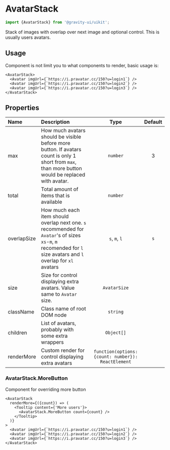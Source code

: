 <!--GITHUB_BLOCK-->

# AvatarStack

<!--/GITHUB_BLOCK-->

```ts
import {AvatarStack} from '@gravity-ui/uikit';
```

Stack of images with overlap over next image and optional control. This is usually users avatars.

## Usage

Component is not limit you to what components to render, basic usage is:

```tsx
<AvatarStack>
  <Avatar imgUrl={`https://i.pravatar.cc/150?u=login1`} />
  <Avatar imgUrl={`https://i.pravatar.cc/150?u=login2`} />
  <Avatar imgUrl={`https://i.pravatar.cc/150?u=login3`} />
</AvatarStack>
```

## Properties

| Name        | Description                                                                                                                                                        |                        Type                        | Default |
| :---------- | :----------------------------------------------------------------------------------------------------------------------------------------------------------------- | :------------------------------------------------: | :-----: |
| max         | How much avatars should be visible before more button. If avatars count is only 1 short from `max`, than more button would be replaced with avatar.                |                      `number`                      |    3    |
| total       | Total amount of items that is available                                                                                                                            |                      `number`                      |         |
| overlapSize | How much each item should overlap next one. `s` recommended for `Avatar`'s of sizes `xs`-`m`, `m` recomended for `l` size avatars and `l` overlap for `xl` avatars |                   `s`, `m`, `l`                    |   `s`   |
| size        | Size for control displaying extra avatars. Value same to `Avatar` size.                                                                                            |                    `AvatarSize`                    |         |
| className   | Class name of root DOM node                                                                                                                                        |                      `string`                      |         |
| children    | List of avatars, probably with some extra wrappers                                                                                                                 |                     `Object[]`                     |         |
| renderMore  | Custom render for control displaying extra avatars                                                                                                                 | `function(options: {count: number}): ReactElement` |         |

### AvatarStack.MoreButton

Component for overriding more button

```tsx
<AvatarStack
  renderMore={({count}) => (
    <Tooltip content={'More users'}>
      <AvatarStack.MoreButton count={count} />
    </Tooltip>
  )}
>
  <Avatar imgUrl={`https://i.pravatar.cc/150?u=login1`} />
  <Avatar imgUrl={`https://i.pravatar.cc/150?u=login2`} />
  <Avatar imgUrl={`https://i.pravatar.cc/150?u=login3`} />
</AvatarStack>
```
